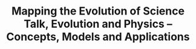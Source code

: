 ---
dateStart: 2008-01-20
dateEnd: 2008-01-24
title: "Mapping the Evolution of Science Talk, Evolution and Physics – Concepts, Models and Applications"
venue: "Interdisciplinary Seminar of the Heraeus Foundation"
organizer: "Andréa Scharnhorst"
credit:
city: Bad Honnef
state:
country: Germany
pdfLink: 20080120-mapping-evolution-talk.pdf
venueImages:
---